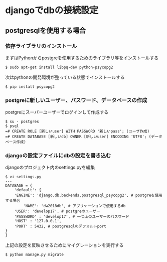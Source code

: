 # djangoでdbの接続設定
## postgresqlを使用する場合
### 依存ライブラリのインストール
まずはPythonからpostgreを使用するためのライブラリ等をインストールする

    $ sudo apt-get install libpq-dev python-psycopg2

次はpythonの開発環境が整っている状態でインストールする

    $ pip install psycopg2

### postgreに新しいユーザー、パスワード、データベースの作成
postgreにスーパーユーザーでログインして作成する

    $ su - postgres
    $ psql
    =# CREATE ROLE [新しいuser] WITH PASSWORD '新しいpass'; (ユーザ作成)
    =# CREATE DATABASE [新しいdb] OWNER [新しいuser] ENCODING 'UTF8'; (データベース作成)

### djangoの設定ファイルにdbの設定を書き込む
djangoのプロジェクト内のsettings.pyを編集

    $ vi settings.py
    ---
    DATABASE = {
        'default': {
	    'ENGINE': 'django.db.backends.postgresql_psycopg2', # postgreを使用する場合
            'NAME': 'dw2018db', # アプリケーションで使用するdb
	    'USER': 'develop17', # postgreのユーザー
	    'PASSWORD' : 'develop17', # 一つ上のユーザーのパスワード
	    'HOST' : '127.0.0.1',
	    'PORT' : 5432, # postgresqlのデフォルトport
	}
    }

上記の設定を反映させるためにマイグレーションを実行する

    $ python manage.py migrate


